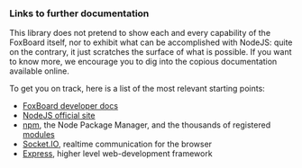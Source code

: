 ### Links to further documentation ###

This library does not pretend to show each and every capability of the FoxBoard itself, nor to exhibit what can be accomplished with NodeJS: quite on the contrary, it just scratches the surface of what is possible. If you want to know more, we encourage you to dig into the copious documentation available online. 

To get you on track, here is a list of the most relevant starting points:

* [FoxBoard developer docs](http://www.acmesystems.it/?id=index_foxg20)
* [NodeJS official site](http://nodejs.org)
* [npm](http://npmjs.org/), the Node Package Manager, and the thousands of registered [modules](http://search.npmjs.org/)
* [Socket.IO](http://socket.io/), realtime communication for the browser
* [Express](http://expressjs.com/), higher level web-development framework

